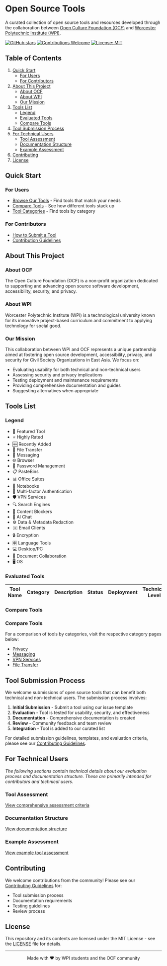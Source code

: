 # Open Source Tools

A curated collection of open source tools and resources developed through the collaboration between [Open Culture Foundation (OCF)](https://ocf.tw/en/) and [Worcester Polytechnic Institute (WPI)](https://www.wpi.edu/).

[![GitHub stars](https://img.shields.io/github/stars/adequatej/open-source-tools.svg?style=social&label=Star&maxAge=2592000)](https://github.com/adequatej/open-source-tools/stargazers/)
[![Contributions Welcome](https://img.shields.io/badge/contributions-welcome-brightgreen.svg?style=flat)](CONTRIBUTING.md)
[![License: MIT](https://img.shields.io/badge/License-MIT-yellow.svg)](LICENSE)

## Table of Contents
1. [Quick Start](#quick-start)
   - [For Users](#for-users)
   - [For Contributors](#for-contributors)
2. [About This Project](#about-this-project)
   - [About OCF](#about-ocf)
   - [About WPI](#about-wpi)
   - [Our Mission](#our-mission)
3. [Tools List](#tools-list)
   - [Legend](#legend)
   - [Evaluated Tools](#evaluated-tools)
   - [Compare Tools](#compare-tools)
4. [Tool Submission Process](#tool-submission-process)
5. [For Technical Users](#for-technical-users)
   - [Tool Assessment](#tool-assessment)
   - [Documentation Structure](#documentation-structure)
   - [Example Assessment](#example-assessment)
6. [Contributing](#contributing)
7. [License](#license)

## Quick Start

### For Users
- [Browse Our Tools](#tools-list) - Find tools that match your needs
- [Compare Tools](#compare-tools) - See how different tools stack up
- [Tool Categories](#tool-categories) - Find tools by category

### For Contributors
- [How to Submit a Tool](#tool-submission-process)
- [Contribution Guidelines](CONTRIBUTING.md)

## About This Project

### About OCF
The Open Culture Foundation (OCF) is a non-profit organization dedicated to supporting and advancing open source software development, accessibility, security, and privacy.

### About WPI
Worcester Polytechnic Institute (WPI) is a technological university known for its innovative project-based curriculum and commitment to applying technology for social good.

### Our Mission
This collaboration between WPI and OCF represents a unique partnership aimed at fostering open source development, accessibility, privacy, and security for Civil Society Organizations in East Asia. We focus on:

- Evaluating usability for both technical and non-technical users
- Assessing security and privacy implications
- Testing deployment and maintenance requirements
- Providing comprehensive documentation and guides
- Suggesting alternatives when appropriate

## Tools List

### Legend
- 🌟 Featured Tool
- ⭐ Highly Rated
- 🆕 Recently Added
- 💾 File Transfer
- 💬 Messaging
- 🌐 Browser
- 🔑 Password Management
- 📋 PasteBins
- 📊 Office Suites
- 📓 Notebooks
- 🔐 Multi-factor Authentication
- 🛡️ VPN Services
- 🔍 Search Engines
- 🚫 Content Blockers
- 🤖 AI Chat
- ⚙️ Data & Metadata Redaction
- ✉️ Email Clients
- 🔒 Encryption
- 🈸 Language Tools
- 💻 Desktop/PC
- 🤝 Document Collaboration
- 🖥️ OS

### Evaluated Tools

<!-- BEGIN TOOLS -->
| Tool Name | Category | Description | Status | Deployment | Technical Level | Documentation | Overall Rating |
|----------|-----------|-------------|---------|------------|-----------------|---------------|-------|
<!-- END TOOLS -->

### Compare Tools

<!-- BEGIN TOOLS -->
### Compare Tools
For a comparison of tools by categories, visit the respective category pages below:
- [Privacy](docs/tools/comparisonOfPrivacyTools.md)
- [Messaging](docs/tools/comparisonOfMessagingTools.md)
- [VPN Services](docs/tools/comparisonOfVPN-ServicesTools.md)
- [File Transfer](docs/tools/comparisonOfFile-TransferTools.md)
<!-- END TOOLS -->

## Tool Submission Process

We welcome submissions of open source tools that can benefit both technical and non-technical users. The submission process involves:

1. **Initial Submission** - Submit a tool using our issue template
2. **Evaluation** - Tool is tested for usability, security, and effectiveness
3. **Documentation** - Comprehensive documentation is created
4. **Review** - Community feedback and team review
5. **Integration** - Tool is added to our curated list

For detailed submission guidelines, templates, and evaluation criteria, please see our [Contributing Guidelines](CONTRIBUTING.md).

## For Technical Users

*The following sections contain technical details about our evaluation process and documentation structure. These are primarily intended for contributors and technical users.*

### Tool Assessment
[View comprehensive assessment criteria](docs/technical/assessment/criteria.md)

### Documentation Structure
[View documentation structure](docs/technical/README.md)

### Example Assessment
[View example tool assessment](docs/technical/assessment/example-assessment.md)

## Contributing

We welcome contributions from the community! Please see our [Contributing Guidelines](CONTRIBUTING.md) for:
- Tool submission process
- Documentation requirements
- Testing guidelines
- Review process

## License

This repository and its contents are licensed under the MIT License - see the [LICENSE](LICENSE) file for details.

---

<div align="center">
Made with ❤️ by WPI students and the OCF community
</div>
